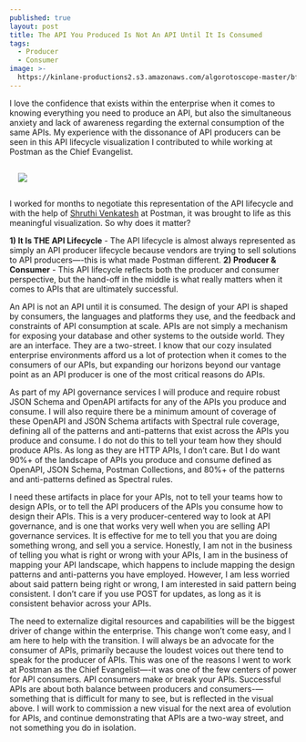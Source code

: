 ```yaml
---
published: true
layout: post
title: The API You Produced Is Not An API Until It Is Consumed
tags:
  - Producer
  - Consumer
image: >-
  https://kinlane-productions2.s3.amazonaws.com/algorotoscope-master/bf-skinner-chess-in-the-park-with-pigeons.jpg
---
```

I love the confidence that exists within the enterprise when it comes to knowing everything you need to produce an API, but also the simultaneous anxiety and lack of awareness regarding the external consumption of the same APIs. My experience with the dissonance of API producers can be seen in this API lifecycle visualization I contributed to while working at Postman as the Chief Evangelist.

<img src="https://kinlane-productions2.s3.us-east-1.amazonaws.com/postman-api-lifecycle.jpg" style="padding: 15px;">

I worked for months to negotiate this representation of the API lifecycle and with the help of [Shruthi Venkatesh](https://www.linkedin.com/in/shruthivee/) at Postman, it was brought to life as this meaningful visualization. So why does it matter?

**1) It Is THE API Lifecycle** - The API lifecycle is almost always represented as simply an API producer lifecycle because vendors are trying to sell solutions to API producers—-this is what made Postman different. 
**2) Producer & Consumer** - This API lifecycle reflects both the producer and consumer perspective, but the hand-off in the middle is what really matters when it comes to APIs that are ultimately successful.

An API is not an API until it is consumed. The design of your API is shaped by consumers, the languages and platforms they use, and the feedback and constraints of API consumption at scale. APIs are not simply a mechanism for exposing your database and other systems to the outside world. They are an interface. They are a two-street. I know that our cozy insulated enterprise environments afford us a lot of protection when it comes to the consumers of our APIs, but expanding our horizons beyond our vantage point as an API producer is one of the most critical reasons do APIs.

As part of my API governance services I will produce and require robust JSON Schema and OpenAPI artifacts for any of the APIs you produce and consume. I will also require there be a minimum amount of coverage of these OpenAPI and JSON Schema artifacts with Spectral rule coverage, defining all of the patterns and anti-patterns that exist across the APIs you produce and consume. I do not do this to tell your team how they should produce APIs. As long as they are HTTP APIs, I don’t care. But I do want 90%+ of the landscape of APIs you produce and consume defined as OpenAPI, JSON Schema, Postman Collections, and 80%+ of the patterns and anti-patterns defined as Spectral rules. 

I need these artifacts in place for your APIs, not to tell your teams how to design APIs, or to tell the API producers of the APIs you consume how to design their APIs. This is a very producer-centered way to look at API governance, and is one that works very well when you are selling API governance services. It is effective for me to tell you that you are doing something wrong, and sell you a service. Honestly, I am not in the business of telling you what is right or wrong with your APIs, I am in the business of mapping your API landscape, which happens to include mapping the design patterns and anti-patterns you have employed. However, I am less worried about said pattern being right or wrong, I am interested in said pattern being consistent. I don’t care if you use POST for updates, as long as it is consistent behavior across your APIs.

The need to externalize digital resources and capabilities will be the biggest driver of change within the enterprise. This change won’t come easy, and I am here to help with the transition. I will always be an advocate for the consumer of APIs, primarily because the loudest voices out there tend to speak for the producer of APIs. This was one of the reasons I went to work at Postman as the Chief Evangelist—-it was one of the few centers of power for API consumers. API consumers make or break your APIs. Successful APIs are about both balance between producers and consumers-—something that is difficult for many to see, but is reflected in the visual above. I will work to commission a new visual for the next area of evolution for APIs, and continue demonstrating that APIs are a two-way street, and not something you do in isolation.